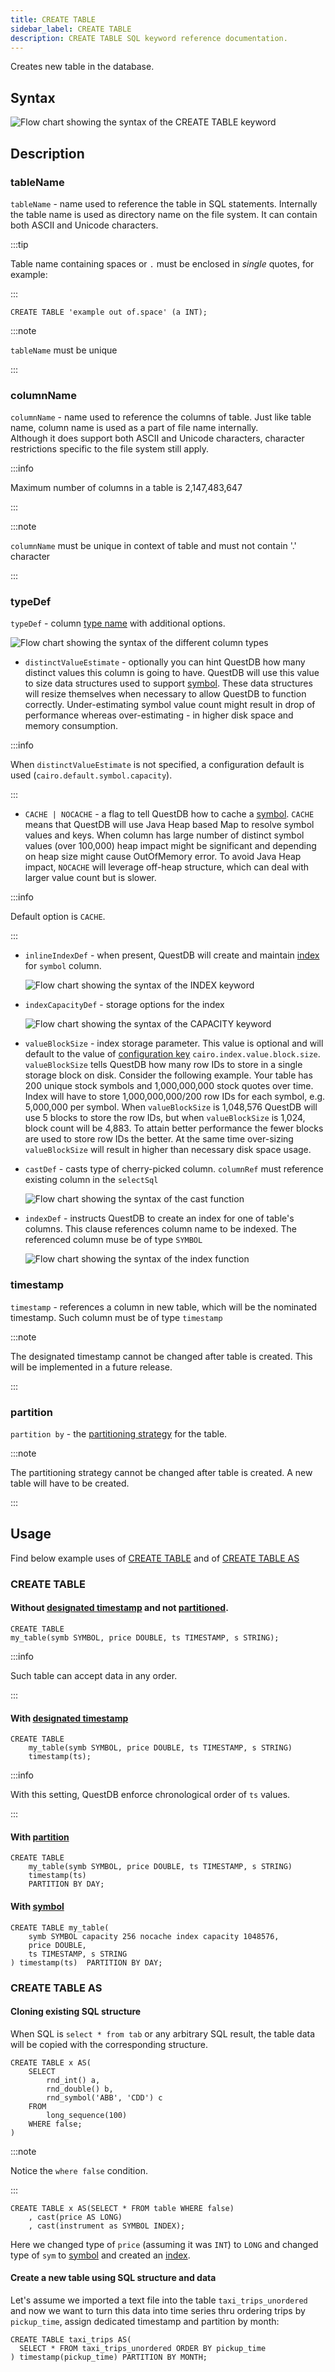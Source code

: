 ```yaml
---
title: CREATE TABLE
sidebar_label: CREATE TABLE
description: CREATE TABLE SQL keyword reference documentation.
---
```


Creates new table in the database.

## Syntax

![Flow chart showing the syntax of the CREATE TABLE keyword](/img/docs/diagrams/createTable.svg)

## Description

### tableName

`tableName` - name used to reference the table in SQL statements. Internally the
table name is used as directory name on the file system. It can contain both
ASCII and Unicode characters.

:::tip

Table name containing spaces or `.` must be enclosed in _single_ quotes, for
example:

:::

```questdb-sql title="Example"
CREATE TABLE 'example out of.space' (a INT);
```

:::note

`tableName` must be unique

:::

### columnName

`columnName` - name used to reference the columns of table. Just like table
name, column name is used as a part of file name internally. \
Although it does support both ASCII and Unicode characters, character restrictions
specific to the file system still apply.

:::info

Maximum number of columns in a table is 2,147,483,647

:::

:::note

`columnName` must be unique in context of table and must not contain '.'
character

:::

### typeDef

`typeDef` - column [type name](/docs/reference/sql/datatypes/) with additional
options.

![Flow chart showing the syntax of the different column types](/img/docs/diagrams/columnTypeDef.svg)

- `distinctValueEstimate` - optionally you can hint QuestDB how many distinct
  values this column is going to have. QuestDB will use this value to size data
  structures used to support [symbol](/docs/concept/symbol/). These data
  structures will resize themselves when necessary to allow QuestDB to function
  correctly. Under-estimating symbol value count might result in drop of
  performance whereas over-estimating - in higher disk space and memory
  consumption.

:::info

When `distinctValueEstimate` is not specified, a configuration default is used
(`cairo.default.symbol.capacity`).

:::

- `CACHE | NOCACHE` - a flag to tell QuestDB how to cache a
  [symbol](/docs/concept/symbol/). `CACHE` means that QuestDB will use Java Heap
  based Map to resolve symbol values and keys. When column has large number of
  distinct symbol values (over 100,000) heap impact might be significant and
  depending on heap size might cause OutOfMemory error. To avoid Java Heap
  impact, `NOCACHE` will leverage off-heap structure, which can deal with larger
  value count but is slower.

:::info

Default option is `CACHE`.

:::

- `inlineIndexDef` - when present, QuestDB will create and maintain
  [index](/docs/concept/indexes/) for `symbol` column.

  ![Flow chart showing the syntax of the INDEX keyword](/img/docs/diagrams/inlineIndexDef.svg)

- `indexCapacityDef` - storage options for the index

  ![Flow chart showing the syntax of the CAPACITY keyword](/img/docs/diagrams/indexCapacityDef.svg)

- `valueBlockSize` - index storage parameter. This value is optional and will
  default to the value of
  [configuration key](/docs/reference/configuration/server/)
  `cairo.index.value.block.size`. `valueBlockSize` tells QuestDB how many row
  IDs to store in a single storage block on disk. Consider the following
  example. Your table has 200 unique stock symbols and 1,000,000,000 stock
  quotes over time. Index will have to store 1,000,000,000/200 row IDs for each
  symbol, e.g. 5,000,000 per symbol. When `valueBlockSize` is 1,048,576 QuestDB
  will use 5 blocks to store the row IDs, but when `valueBlockSize` is 1,024,
  block count will be 4,883. To attain better performance the fewer blocks are
  used to store row IDs the better. At the same time over-sizing
  `valueBlockSize` will result in higher than necessary disk space usage.

- `castDef` - casts type of cherry-picked column. `columnRef` must reference
  existing column in the `selectSql`

  ![Flow chart showing the syntax of the cast function](/img/docs/diagrams/castDef.svg)

- `indexDef` - instructs QuestDB to create an index for one of table's columns.
  This clause references column name to be indexed. The referenced column muse
  be of type `SYMBOL`

  ![Flow chart showing the syntax of the index function](/img/docs/diagrams/indexDef.svg)

### timestamp

`timestamp` - references a column in new table, which will be the nominated
timestamp. Such column must be of type `timestamp`

:::note

The designated timestamp cannot be changed after table is created. This will be
implemented in a future release.

:::

### partition

`partition by` - the [partitioning strategy](/docs/concept/partitions/) for the
table.

:::note

The partitioning strategy cannot be changed after table is created. A new table
will have to be created.

:::

## Usage

Find below example uses of [CREATE TABLE](#create-table) and of
[CREATE TABLE AS](#create-table-as)

### CREATE TABLE

#### Without [designated timestamp](/docs/concept/designated-timestamp/) and not [partitioned](/docs/concept/partitions/).

```questdb-sql
CREATE TABLE
my_table(symb SYMBOL, price DOUBLE, ts TIMESTAMP, s STRING);
```

:::info

Such table can accept data in any order.

:::

#### With [designated timestamp](/docs/concept/designated-timestamp/)

```questdb-sql
CREATE TABLE
    my_table(symb SYMBOL, price DOUBLE, ts TIMESTAMP, s STRING)
    timestamp(ts);
```

:::info

With this setting, QuestDB enforce chronological order of `ts` values.

:::

#### With [partition](/docs/concept/partitions/)

```questdb-sql
CREATE TABLE
    my_table(symb SYMBOL, price DOUBLE, ts TIMESTAMP, s STRING)
    timestamp(ts)
    PARTITION BY DAY;
```

#### With [symbol](/docs/concept/symbol/)

```questdb-sql
CREATE TABLE my_table(
    symb SYMBOL capacity 256 nocache index capacity 1048576,
    price DOUBLE,
    ts TIMESTAMP, s STRING
) timestamp(ts)  PARTITION BY DAY;
```

### CREATE TABLE AS

#### Cloning existing SQL structure

When SQL is `select * from tab` or any arbitrary SQL result, the table data will
be copied with the corresponding structure.

```questdb-sql title="Create table as select"
CREATE TABLE x AS(
    SELECT
        rnd_int() a,
        rnd_double() b,
        rnd_symbol('ABB', 'CDD') c
    FROM
        long_sequence(100)
    WHERE false;
)
```

:::note

Notice the `where false` condition.

:::

```questdb-sql title="Clone an existing wide table and change type of cherry-picked columns"
CREATE TABLE x AS(SELECT * FROM table WHERE false)
    , cast(price AS LONG)
    , cast(instrument as SYMBOL INDEX);
```

Here we changed type of `price` (assuming it was `INT`) to `LONG` and changed
type of `sym` to [symbol](/docs/concept/symbol/) and created an
[index](/docs/concept/indexes/).

#### Create a new table using SQL structure and data

Let's assume we imported a text file into the table `taxi_trips_unordered` and
now we want to turn this data into time series thru ordering trips by
`pickup_time`, assign dedicated timestamp and partition by month:

```questdb-sql title="Create table as select with data manipulation"
CREATE TABLE taxi_trips AS(
  SELECT * FROM taxi_trips_unordered ORDER BY pickup_time
) timestamp(pickup_time) PARTITION BY MONTH;
```
